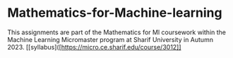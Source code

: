 # Mathematics-for-Machine-learning
This assignments are part of the Mathematics for Ml coursework within the Machine Learning Micromaster program at Sharif University in Autumn 2023.
[[syllabus]([https://micro.ce.sharif.edu/course/3012]]
